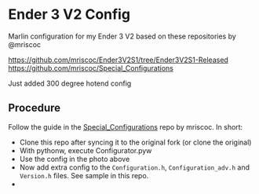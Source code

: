 # Ender 3 V2 Config
Marlin configuration for my Ender 3 V2 based on these repositories by @mriscoc

https://github.com/mriscoc/Ender3V2S1/tree/Ender3V2S1-Released
https://github.com/mriscoc/Special_Configurations

Just added 300 degree hotend config 
## Procedure
Follow the guide in the [Special_Configurations](https://github.com/mriscoc/Special_Configurations) repo by mriscoc. In short:
- Clone this repo after syncing it to the original fork (or clone the original)
- With pythonw, execute Configurator.pyw
- Use the config in the photo above
- Now add extra config to the ```Configuration.h```, ```Configuration_adv.h``` and ```Version.h``` files. See sample in this repo.
- 
